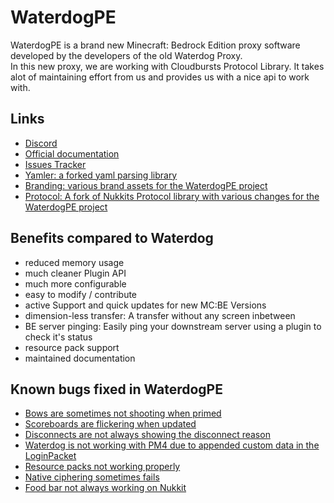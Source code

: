 # WaterdogPE

WaterdogPE is a brand new Minecraft: Bedrock Edition proxy software developed by the developers
of the old Waterdog Proxy. 
<br>
In this new proxy, we are working with Cloudbursts Protocol Library. It takes alot of maintaining
effort from us and provides us with a nice api to work with.

## Links

- [Discord](https://discord.gg/sJ452xNugw)
- [Official documentation](https://docs.waterdog.dev)
- [Issues Tracker](https://github.com/WaterdogPE/WaterdogPE/issues)
- [Yamler: a forked yaml parsing library](https://github.com/WaterdogPE/Yamler)
- [Branding: various brand assets for the WaterdogPE project](https://github.com/WaterdogPE/Branding)
- [Protocol: A fork of Nukkits Protocol library with various changes for the WaterdogPE project](https://github.com/WaterdogPE/Protocol)

## Benefits compared to Waterdog 

- reduced memory usage
- much cleaner Plugin API
- much more configurable
- easy to modify / contribute
- active Support and quick updates for new MC:BE Versions
- dimension-less transfer: A transfer without any screen inbetween
- BE server pinging: Easily ping your downstream server using a plugin to check it's status
- resource pack support
- maintained documentation


## Known bugs fixed in WaterdogPE

- [Bows are sometimes not shooting when primed](https://github.com/yesdog/Waterdog/issues/53)
- [Scoreboards are flickering when updated](https://github.com/yesdog/Waterdog/issues/62)
- [Disconnects are not always showing the disconnect reason](https://github.com/yesdog/Waterdog/issues/97)
- [Waterdog is not working with PM4 due to appended custom data in the LoginPacket](https://github.com/yesdog/Waterdog/issues/161)
- [Resource packs not working properly](https://github.com/yesdog/Waterdog/issues/110)
- [Native ciphering sometimes fails](https://github.com/yesdog/Waterdog/issues/130)
- [Food bar not always working on Nukkit](https://github.com/yesdog/Waterdog/issues/144)
